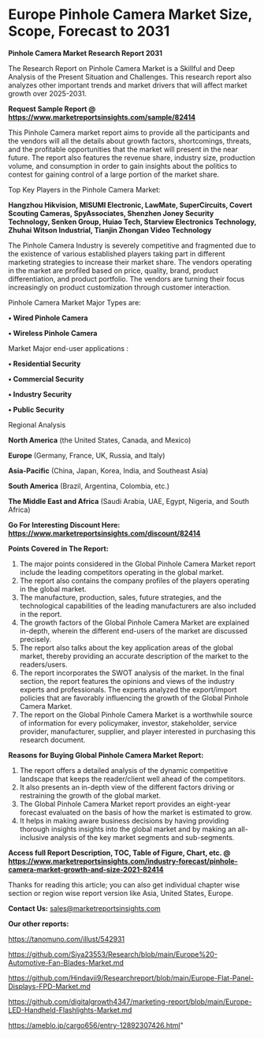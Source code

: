 # Europe Pinhole Camera Market Size, Scope, Forecast to 2031

<strong>Pinhole Camera Market Research Report 2031</strong>

The Research Report on Pinhole Camera Market is a Skillful and Deep Analysis of the Present Situation and Challenges. This research report also analyzes other important trends and market drivers that will affect market growth over 2025-2031.

<strong>Request Sample Report @ <a href=https://www.marketreportsinsights.com/sample/82414>https://www.marketreportsinsights.com/sample/82414</a></strong>

This Pinhole Camera market report aims to provide all the participants and the vendors will all the details about growth factors, shortcomings, threats, and the profitable opportunities that the market will present in the near future. The report also features the revenue share, industry size, production volume, and consumption in order to gain insights about the politics to contest for gaining control of a large portion of the market share.

Top Key Players in the Pinhole Camera Market:

<strong>Hangzhou Hikvision, MISUMI Electronic, LawMate, SuperCircuits, Covert Scouting Cameras, SpyAssociates, Shenzhen Joney Security Technology, Senken Group, Huiao Tech, Starview Electronics Technology, Zhuhai Witson Industrial, Tianjin Zhongan Video Technology</strong>

The Pinhole Camera Industry is severely competitive and fragmented due to the existence of various established players taking part in different marketing strategies to increase their market share. The vendors operating in the market are profiled based on price, quality, brand, product differentiation, and product portfolio. The vendors are turning their focus increasingly on product customization through customer interaction.

Pinhole Camera Market Major Types are:

<strong>• Wired Pinhole Camera

• Wireless Pinhole Camera</strong>

Market Major end-user applications :

<strong>• Residential Security

• Commercial Security

• Industry Security

• Public Security</strong>

Regional Analysis

</u><strong><b>North America</b></strong> (the United States, Canada, and Mexico)

<strong><b>Europe </b></strong>(Germany, France, UK, Russia, and Italy)

<strong><b>Asia-Pacific</b></strong> (China, Japan, Korea, India, and Southeast Asia)

<strong><b>South America</b></strong> (Brazil, Argentina, Colombia, etc.)

<strong><b>The Middle East and Africa</b></strong> (Saudi Arabia, UAE, Egypt, Nigeria, and South Africa)

<strong>Go For Interesting Discount Here: <a href=https://www.marketreportsinsights.com/discount/82414>https://www.marketreportsinsights.com/discount/82414</a></strong>

<strong>Points Covered in The Report:</strong>
<ol>
  <li>The major points considered in the Global Pinhole Camera Market report include the leading competitors operating in the global market.</li>
  <li>The report also contains the company profiles of the players operating in the global market.</li>
  <li>The manufacture, production, sales, future strategies, and the technological capabilities of the leading manufacturers are also included in the report.</li>
  <li>The growth factors of the Global Pinhole Camera Market are explained in-depth, wherein the different end-users of the market are discussed precisely.</li>
  <li>The report also talks about the key application areas of the global market, thereby providing an accurate description of the market to the readers/users.</li>
  <li>The report incorporates the SWOT analysis of the market. In the final section, the report features the opinions and views of the industry experts and professionals. The experts analyzed the export/import policies that are favorably influencing the growth of the Global Pinhole Camera Market.</li>
  <li>The report on the Global Pinhole Camera Market is a worthwhile source of information for every policymaker, investor, stakeholder, service provider, manufacturer, supplier, and player interested in purchasing this research document.</li>
</ol>
<strong>Reasons for Buying Global Pinhole Camera Market Report:</strong>

<ol>
  <li>The report offers a detailed analysis of the dynamic competitive landscape that keeps the reader/client well ahead of the competitors.</li>
  <li>It also presents an in-depth view of the different factors driving or restraining the growth of the global market.</li>
  <li>The Global Pinhole Camera Market report provides an eight-year forecast evaluated on the basis of how the market is estimated to grow.</li>
  <li>It helps in making aware business decisions by having providing thorough insights insights into the global market and by making an all-inclusive analysis of the key market segments and sub-segments.</li>
</ol>
<strong>Access full Report Description, TOC, Table of Figure, Chart, etc. @ <a href=https://www.marketreportsinsights.com/industry-forecast/pinhole-camera-market-growth-and-size-2021-82414>https://www.marketreportsinsights.com/industry-forecast/pinhole-camera-market-growth-and-size-2021-82414</a></strong>


Thanks for reading this article; you can also get individual chapter wise section or region wise report version like Asia, United States, Europe.

<strong>Contact Us:</strong>
sales@marketreportsinsights.com

<strong>Our other reports:</strong>

<a href=https://tanomuno.com/illust/542931>https://tanomuno.com/illust/542931</a>

<a href=https://github.com/Siya23553/Research/blob/main/Europe%20-Automotive-Fan-Blades-Market.md>https://github.com/Siya23553/Research/blob/main/Europe%20-Automotive-Fan-Blades-Market.md</a>

<a href=https://github.com/Hindavii9/Researchreport/blob/main/Europe-Flat-Panel-Displays-FPD-Market.md>https://github.com/Hindavii9/Researchreport/blob/main/Europe-Flat-Panel-Displays-FPD-Market.md</a>

<a href=https://github.com/digitalgrowth4347/marketing-report/blob/main/Europe-LED-Handheld-Flashlights-Market.md>https://github.com/digitalgrowth4347/marketing-report/blob/main/Europe-LED-Handheld-Flashlights-Market.md</a>

<a href=https://ameblo.jp/cargo656/entry-12892307426.html>https://ameblo.jp/cargo656/entry-12892307426.html</a>"
